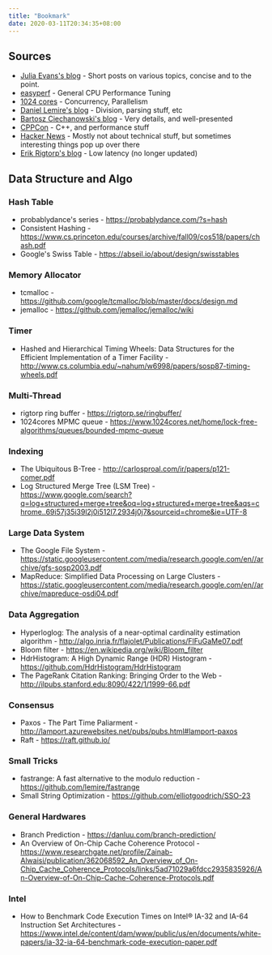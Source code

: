 ```yaml
---
title: "Bookmark"
date: 2020-03-11T20:34:35+08:00
---
```


<!--more-->

## Sources

- [Julia Evans's blog](https://jvns.ca/) - Short posts on various topics, concise and to the point.
- [easyperf](https://easyperf.net/notes/) - General CPU Performance Tuning
- [1024 cores](https://www.1024cores.net/) - Concurrency, Parallelism
- [Daniel Lemire's blog](https://lemire.me/blog/) - Division, parsing stuff, etc
- [Bartosz Ciechanowski's blog](https://ciechanow.ski/) - Very details, and well-presented
- [CPPCon](https://cppcon.org/) - C++, and performance stuff
- [Hacker News](https://news.ycombinator.com/) - Mostly not about technical stuff, but sometimes interesting things pop up over there
- [Erik Rigtorp's blog](https://rigtorp.se/) - Low latency (no longer updated)

## Data Structure and Algo

### Hash Table

- probablydance's series - https://probablydance.com/?s=hash 
- Consistent Hashing - https://www.cs.princeton.edu/courses/archive/fall09/cos518/papers/chash.pdf
- Google's Swiss Table - https://abseil.io/about/design/swisstables

### Memory Allocator

- tcmalloc - https://github.com/google/tcmalloc/blob/master/docs/design.md
- jemalloc - https://github.com/jemalloc/jemalloc/wiki

### Timer

- Hashed and Hierarchical Timing Wheels: Data Structures for the Efficient Implementation of a Timer Facility - http://www.cs.columbia.edu/~nahum/w6998/papers/sosp87-timing-wheels.pdf

### Multi-Thread

- rigtorp ring buffer - https://rigtorp.se/ringbuffer/
- 1024cores MPMC queue - https://www.1024cores.net/home/lock-free-algorithms/queues/bounded-mpmc-queue

### Indexing

- The Ubiquitous B-Tree - http://carlosproal.com/ir/papers/p121-comer.pdf
- Log Structured Merge Tree (LSM Tree) - https://www.google.com/search?q=log+structured+merge+tree&oq=log+structured+merge+tree&aqs=chrome..69i57j35i39l2j0i512l7.2934j0j7&sourceid=chrome&ie=UTF-8

### Large Data System

- The Google File System - https://static.googleusercontent.com/media/research.google.com/en//archive/gfs-sosp2003.pdf
- MapReduce: Simplified Data Processing on Large Clusters - https://static.googleusercontent.com/media/research.google.com/en//archive/mapreduce-osdi04.pdf

### Data Aggregation

- Hyperloglog: The analysis of a near-optimal cardinality estimation algorithm - http://algo.inria.fr/flajolet/Publications/FlFuGaMe07.pdf
- Bloom filter - https://en.wikipedia.org/wiki/Bloom_filter
- HdrHistogram: A High Dynamic Range (HDR) Histogram - https://github.com/HdrHistogram/HdrHistogram
- The PageRank Citation Ranking: Bringing Order to the Web - http://ilpubs.stanford.edu:8090/422/1/1999-66.pdf

### Consensus

- Paxos - The Part Time Paliarment - http://lamport.azurewebsites.net/pubs/pubs.html#lamport-paxos
- Raft - https://raft.github.io/

### Small Tricks

- fastrange: A fast alternative to the modulo reduction - https://github.com/lemire/fastrange
- Small String Optimization - https://github.com/elliotgoodrich/SSO-23

### General Hardwares

- Branch Prediction - https://danluu.com/branch-prediction/
- An Overview of On-Chip Cache Coherence Protocol - https://www.researchgate.net/profile/Zainab-Alwaisi/publication/362068592_An_Overview_of_On-Chip_Cache_Coherence_Protocols/links/5ad71029a6fdcc2935835926/An-Overview-of-On-Chip-Cache-Coherence-Protocols.pdf

### Intel

- How to Benchmark Code Execution Times on Intel® IA-32 and IA-64 Instruction Set Architectures - https://www.intel.de/content/dam/www/public/us/en/documents/white-papers/ia-32-ia-64-benchmark-code-execution-paper.pdf
